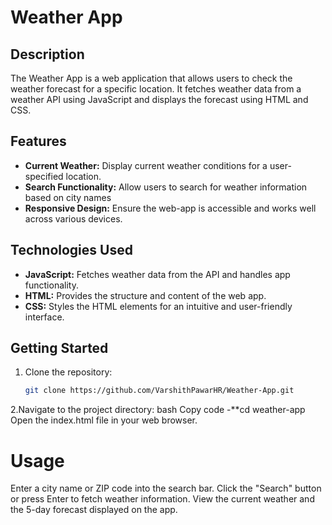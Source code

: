 # Weather App

## Description
The Weather App is a web application that allows users to check the weather forecast for a specific location. It fetches weather data from a weather API using JavaScript and displays the forecast using HTML and CSS.

## Features
- **Current Weather:** Display current weather conditions for a user-specified location.
- **Search Functionality:** Allow users to search for weather information based on city names 
- **Responsive Design:** Ensure the web-app is accessible and works well across various devices.

## Technologies Used
- **JavaScript:** Fetches weather data from the API and handles app functionality.
- **HTML:** Provides the structure and content of the web app.
- **CSS:** Styles the HTML elements for an intuitive and user-friendly interface.



## Getting Started
1. Clone the repository:
   ```bash
   git clone https://github.com/VarshithPawarHR/Weather-App.git

   
2.Navigate to the project directory:
bash
Copy code
-**cd weather-app
Open the index.html file in your web browser.

# Usage
Enter a city name or ZIP code into the search bar.
Click the "Search" button or press Enter to fetch weather information.
View the current weather and the 5-day forecast displayed on the app.
